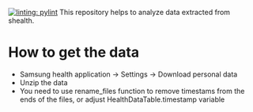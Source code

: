 [![linting: pylint](https://img.shields.io/badge/linting-pylint-yellowgreen)](https://github.com/pylint-dev/pylint)
This repository helps to analyze data extracted from shealth.

How to get the data
===================
* Samsung health application -> Settings -> Download personal data
* Unzip the data
* You need to use rename_files function to remove timestams from the ends of the files, or adjust 
HealthDataTable.timestamp variable
